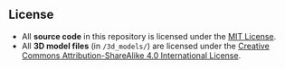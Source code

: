 ## License

- All **source code** in this repository is licensed under the [MIT License](LICENSE).
- All **3D model files** (in `/3d_models/`) are licensed under the [Creative Commons Attribution-ShareAlike 4.0 International License](LICENSE-3D-MODELS.txt).
